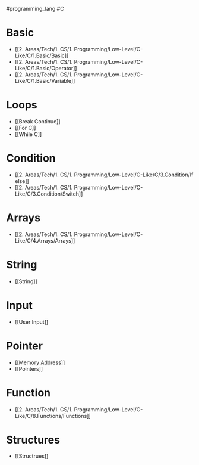 #programming_lang #C 
# Basic
- [[2. Areas/Tech/1. CS/1. Programming/Low-Level/C-Like/C/1.Basic/Basic]]
- [[2. Areas/Tech/1. CS/1. Programming/Low-Level/C-Like/C/1.Basic/Operator]]
- [[2. Areas/Tech/1. CS/1. Programming/Low-Level/C-Like/C/1.Basic/Variable]]
# Loops
- [[Break Continue]]
- [[For C]]
- [[While C]]
# Condition
- [[2. Areas/Tech/1. CS/1. Programming/Low-Level/C-Like/C/3.Condition/If else]]
- [[2. Areas/Tech/1. CS/1. Programming/Low-Level/C-Like/C/3.Condition/Switch]]
# Arrays
- [[2. Areas/Tech/1. CS/1. Programming/Low-Level/C-Like/C/4.Arrays/Arrays]]
# String
- [[String]]
# Input
- [[User Input]]
# Pointer
- [[Memory Address]]
- [[Pointers]]
# Function
- [[2. Areas/Tech/1. CS/1. Programming/Low-Level/C-Like/C/8.Functions/Functions]]
# Structures
- [[Structrues]]
